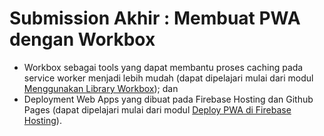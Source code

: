 <h1 dir="ltr">Submission Akhir : Membuat PWA dengan Workbox</h1>
<ul>
  <li dir="ltr">Workbox sebagai tools yang dapat membantu proses caching pada service worker menjadi lebih mudah (dapat dipelajari mulai dari modul <a href="https://www.dicoding.com/academies/74/tutorials/3010" target="_blank" rel="noreferrer noopener">Menggunakan Library Workbox</a>); dan</li>
  <li dir="ltr">Deployment Web Apps yang dibuat pada Firebase Hosting dan Github Pages (dapat dipelajari mulai dari modul <a href="https://www.dicoding.com/academies/74/tutorials/2443" target="_blank" rel="noreferrer noopener">Deploy PWA di Firebase Hosting</a>).</li>
</ul>
